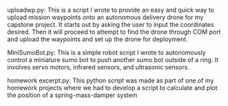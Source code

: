 uploadwp.py: 		This is a script I wrote to provide an easy and quick way to upload mission waypoints onto an autonomous delivery drone for my capstone project. It starts out by asking the user to input the coordinates desired. Then it will proceed to attempt to find the drone through COM port and upload	the waypoints and set up the drone for deployment.

MiniSumoBot.py:		This is a simple robot script I wrote to autonomously control a miniature sumo bot to push another sumo bot outside of a ring. It involves servo motors, infrared sensors, and ultrasonic sensors.

homework excerpt.py:	This python script was made as part of one of my homework projects where we had to develop a script to calculate and plot the position of a spring-mass-damper system
